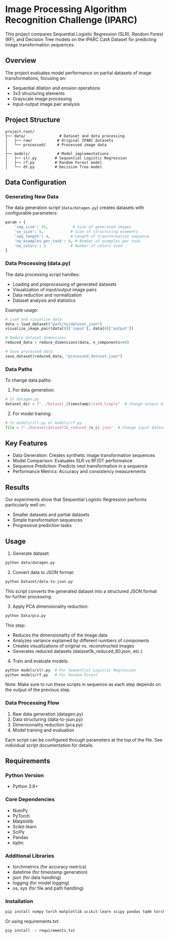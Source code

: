 # Image Processing Algorithm Recognition Challenge (IPARC)

This project compares Sequential Logistic Regression (SLR), Random Forest (RF), and Decision Tree models on the IPARC CatA Dataset for predicting image transformation sequences.

## Overview

The project evaluates model performance on partial datasets of image transformations, focusing on:
- Sequential dilation and erosion operations
- 3x3 structuring elements
- Grayscale image processing
- Input-output image pair analysis

## Project Structure

```
project-root/
├── data/               # Dataset and data processing
│   ├── raw/           # Original IPARC datasets
│   └── processed/     # Processed image data
│
├── models/            # Model implementations
│   ├── slr.py        # Sequential Logistic Regression
│   ├── rf.py         # Random Forest model
│   └── dt.py         # Decision Tree model
```

## Data Configuration

### Generating New Data
The data generation script (`data/datagen.py`) creates datasets with configurable parameters:

```python
param = {
    'img_size': 15,           # Size of generated images
    'se_size': 5,            # Size of structuring elements
    'seq_length': 4,         # Length of transformation sequence
    'no_examples_per_task': 4, # Number of examples per task
    'no_colors': 3           # Number of colors used
}
```

### Data Processing (data.py)
The data processing script handles:
- Loading and preprocessing of generated datasets
- Visualization of input/output image pairs
- Data reduction and normalization
- Dataset analysis and statistics

Example usage:
```python
# Load and visualize data
data = load_dataset("path/to/dataset.json")
visualize_image_pair(data[0]['input'], data[0]['output'])

# Reduce dataset dimensions
reduced_data = reduce_dimensions(data, n_components=60)

# Save processed data
save_dataset(reduced_data, "processed_dataset.json")
```

### Data Paths
To change data paths:

1. For data generation:
```python
# In datagen.py
dataset_dir = f"../Dataset_{timestamp}/CatA_Simple"  # Change output directory
```

2. For model training:
```python
# In models/slr.py or models/rf.py
file = f'./Dataset/dataset1k_reduced_{n_c}.json'  # Change input dataset path
```

## Key Features

- Data Generation: Creates synthetic image transformation sequences
- Model Comparison: Evaluates SLR vs RF/DT performance
- Sequence Prediction: Predicts next transformation in a sequence
- Performance Metrics: Accuracy and consistency measurements

## Results

Our experiments show that Sequential Logistic Regression performs particularly well on:
- Smaller datasets and partial datasets
- Simple transformation sequences
- Progressive prediction tasks

## Usage

1. Generate dataset:
```bash
python data/datagen.py
```

2. Convert data to JSON format:
```bash
python Dataset/data-to-json.py
```
This script converts the generated dataset into a structured JSON format for further processing.

3. Apply PCA dimensionality reduction:
```bash
python Data/pca.py
```
This step:
- Reduces the dimensionality of the image data
- Analyzes variance explained by different numbers of components
- Creates visualizations of original vs. reconstructed images
- Generates reduced datasets (dataset1k_reduced_60.json, etc.)

4. Train and evaluate models:
```bash
python models/slr.py  # For Sequential Logistic Regression
python models/rf.py   # For Random Forest
```

Note: Make sure to run these scripts in sequence as each step depends on the output of the previous step.

### Data Processing Flow
1. Raw data generation (datagen.py)
2. Data structuring (data-to-json.py)
3. Dimensionality reduction (pca.py)
4. Model training and evaluation

Each script can be configured through parameters at the top of the file. See individual script documentation for details.

## Requirements

### Python Version
- Python 3.8+

### Core Dependencies
- NumPy
- PyTorch
- Matplotlib
- Scikit-learn
- SciPy
- Pandas
- tqdm

### Additional Libraries
- torchmetrics (for accuracy metrics)
- datetime (for timestamp generation)
- json (for data handling)
- logging (for model logging)
- os, sys (for file and path handling)

### Installation
```bash
pip install numpy torch matplotlib scikit-learn scipy pandas tqdm torchmetrics
```

Or using requirements.txt:
```bash
pip install -r requirements.txt
```


